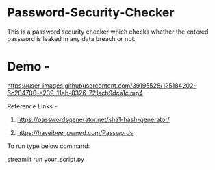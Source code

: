 # Password-Security-Checker
This is a password security checker which checks whether the entered password is leaked in any data breach or not.


# Demo - 
https://user-images.githubusercontent.com/39195528/125184202-6c204700-e239-11eb-8326-721acb9dca1c.mp4








Reference Links - 
1. https://passwordsgenerator.net/sha1-hash-generator/ 


2. https://haveibeenpwned.com/Passwords 


To run type below command:

streamlit run your_script.py
